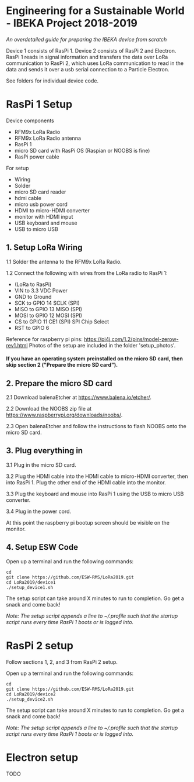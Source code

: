 # Engineering for a Sustainable World - IBEKA Project 2018-2019

*An overdetailed guide for preparing the IBEKA device from scratch*

Device 1 consists of RasPi 1. Device 2 consists of RasPi 2 and Electron. RasPi 1 reads in signal information and transfers the data over LoRa communication to RasPi 2, which uses LoRa communication to read in the data and sends it over a usb serial connection to a Particle Electron. 

See folders for individual device code. 

# RasPi 1 Setup

Device components
- RFM9x LoRa Radio 
- RFM9x LoRa Radio antenna
- RasPi 1
- micro SD card with RasPi OS (Raspian or NOOBS is fine) 
- RasPi power cable

For setup
- Wiring
- Solder
- micro SD card reader 
- hdmi cable
- micro usb power cord 
- HDMI to micro-HDMI converter 
- monitor with HDMI input
- USB keyboard and mouse 
- USB to micro USB

## 1. Setup LoRa Wiring

1.1 Solder the antenna to the RFM9x LoRa Radio. 

1.2 Connect the following with wires from the LoRa radio to RasPi 1: 
- (LoRa to RasPi)
- VIN to 3.3 VDC Power
- GND to Ground
- SCK to GPIO 14 SCLK (SPI)
- MISO to GPIO 13 MISO (SPI)
- MOSI to GPIO 12 MOSI (SPI)
- CS to GPIO 11 CE1 (SPI) SPI Chip Select
- RST to GPIO 6

Reference for raspberry pi pins: https://pi4j.com/1.2/pins/model-zerow-rev1.html
Photos of the setup are included in the folder 'setup_photos'. 

#### If you have an operating system preinstalled on the micro SD card, then skip section 2 ("Prepare the micro SD card"). 

## 2. Prepare the micro SD card 

2.1 Download balenaEtcher at https://www.balena.io/etcher/. 

2.2 Download the NOOBS zip file at https://www.raspberrypi.org/downloads/noobs/. 

2.3 Open balenaEtcher and follow the instructions to flash NOOBS onto the micro SD card. 

## 3. Plug everything in

3.1 Plug in the micro SD card. 

3.2 Plug the HDMI cable into the HDMI cable to micro-HDMI converter, then into RasPi 1. Plug the other end of the HDMI cable into the monitor. 

3.3 Plug the keyboard and mouse into RasPi 1 using the USB to micro USB converter. 

3.4 Plug in the power cord. 

At this point the raspberry pi bootup screen should be visible on the monitor. 

## 4. Setup ESW Code

Open up a terminal and run the following commands: 

```
cd
git clone https://github.com/ESW-RMS/LoRa2019.git
cd LoRa2019/device1
./setup_device1.sh
```

The setup script can take around X minutes to run to completion. Go get a snack and come back! 

*Note: The setup script appends a line to ~/.profile such that the startup script runs every time RasPi 1 boots or is logged into.*

# RasPi 2 setup

Follow sections 1, 2, and 3 from RasPi 2 setup.  

Open up a terminal and run the following commands: 

```
cd
git clone https://github.com/ESW-RMS/LoRa2019.git
cd LoRa2019/device2
./setup_device2.sh
```

The setup script can take around X minutes to run to completion. Go get a snack and come back! 

*Note: The setup script appends a line to ~/.profile such that the startup script runs every time RasPi 1 boots or is logged into.*

# Electron setup 

TODO
